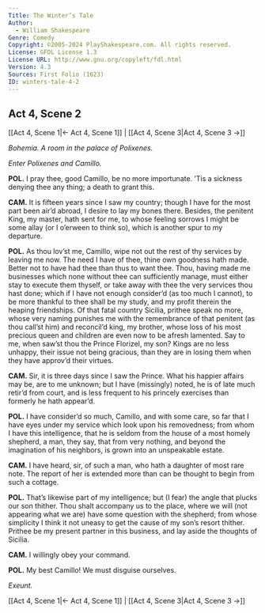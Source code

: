 ```yaml
---
Title: The Winter’s Tale
Author: 
  - William Shakespeare
Genre: Comedy
Copyright: ©2005-2024 PlayShakespeare.com. All rights reserved.
License: GFDL License 1.3
License URL: http://www.gnu.org/copyleft/fdl.html
Version: 4.3
Sources: First Folio (1623)
ID: winters-tale-4-2
---
```


## Act 4, Scene 2
[[Act 4, Scene 1|← Act 4, Scene 1]] | [[Act 4, Scene 3|Act 4, Scene 3 →]]

*Bohemia. A room in the palace of Polixenes.*

*Enter Polixenes and Camillo.*

**POL.**
I pray thee, good Camillo, be no more importunate. ’Tis a sickness denying thee any thing; a death to grant this.

**CAM.**
It is fifteen years since I saw my country; though I have for the most part been air’d abroad, I desire to lay my bones there. Besides, the penitent King, my master, hath sent for me, to whose feeling sorrows I might be some allay (or I o’erween to think so), which is another spur to my departure.

**POL.**
As thou lov’st me, Camillo, wipe not out the rest of thy services by leaving me now. The need I have of thee, thine own goodness hath made. Better not to have had thee than thus to want thee. Thou, having made me businesses which none without thee can sufficiently manage, must either stay to execute them thyself, or take away with thee the very services thou hast done; which if I have not enough consider’d (as too much I cannot), to be more thankful to thee shall be my study, and my profit therein the heaping friendships. Of that fatal country Sicilia, prithee speak no more, whose very naming punishes me with the remembrance of that penitent (as thou call’st him) and reconcil’d king, my brother, whose loss of his most precious queen and children are even now to be afresh lamented. Say to me, when saw’st thou the Prince Florizel, my son? Kings are no less unhappy, their issue not being gracious, than they are in losing them when they have approv’d their virtues.

**CAM.**
Sir, it is three days since I saw the Prince. What his happier affairs may be, are to me unknown; but I have (missingly) noted, he is of late much retir’d from court, and is less frequent to his princely exercises than formerly he hath appear’d.

**POL.**
I have consider’d so much, Camillo, and with some care, so far that I have eyes under my service which look upon his removedness; from whom I have this intelligence, that he is seldom from the house of a most homely shepherd, a man, they say, that from very nothing, and beyond the imagination of his neighbors, is grown into an unspeakable estate.

**CAM.**
I have heard, sir, of such a man, who hath a daughter of most rare note. The report of her is extended more than can be thought to begin from such a cottage.

**POL.**
That’s likewise part of my intelligence; but (I fear) the angle that plucks our son thither. Thou shalt accompany us to the place, where we will (not appearing what we are) have some question with the shepherd; from whose simplicity I think it not uneasy to get the cause of my son’s resort thither. Prithee be my present partner in this business, and lay aside the thoughts of Sicilia.

**CAM.**
I willingly obey your command.

**POL.**
My best Camillo! We must disguise ourselves.

*Exeunt.*

[[Act 4, Scene 1|← Act 4, Scene 1]] | [[Act 4, Scene 3|Act 4, Scene 3 →]]